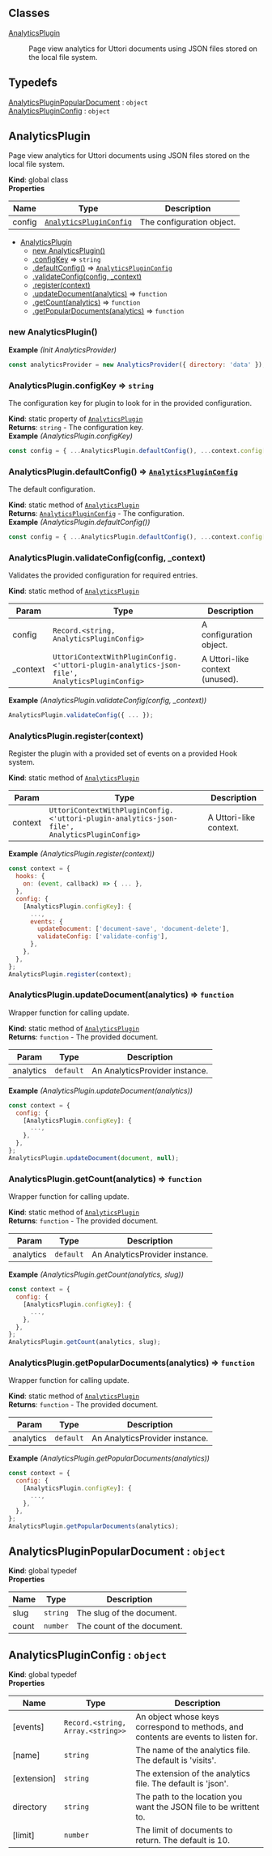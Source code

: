 ## Classes

<dl>
<dt><a href="#AnalyticsPlugin">AnalyticsPlugin</a></dt>
<dd><p>Page view analytics for Uttori documents using JSON files stored on the local file system.</p>
</dd>
</dl>

## Typedefs

<dl>
<dt><a href="#AnalyticsPluginPopularDocument">AnalyticsPluginPopularDocument</a> : <code>object</code></dt>
<dd></dd>
<dt><a href="#AnalyticsPluginConfig">AnalyticsPluginConfig</a> : <code>object</code></dt>
<dd></dd>
</dl>

<a name="AnalyticsPlugin"></a>

## AnalyticsPlugin
Page view analytics for Uttori documents using JSON files stored on the local file system.

**Kind**: global class  
**Properties**

| Name | Type | Description |
| --- | --- | --- |
| config | [<code>AnalyticsPluginConfig</code>](#AnalyticsPluginConfig) | The configuration object. |


* [AnalyticsPlugin](#AnalyticsPlugin)
    * [new AnalyticsPlugin()](#new_AnalyticsPlugin_new)
    * [.configKey](#AnalyticsPlugin.configKey) ⇒ <code>string</code>
    * [.defaultConfig()](#AnalyticsPlugin.defaultConfig) ⇒ [<code>AnalyticsPluginConfig</code>](#AnalyticsPluginConfig)
    * [.validateConfig(config, _context)](#AnalyticsPlugin.validateConfig)
    * [.register(context)](#AnalyticsPlugin.register)
    * [.updateDocument(analytics)](#AnalyticsPlugin.updateDocument) ⇒ <code>function</code>
    * [.getCount(analytics)](#AnalyticsPlugin.getCount) ⇒ <code>function</code>
    * [.getPopularDocuments(analytics)](#AnalyticsPlugin.getPopularDocuments) ⇒ <code>function</code>

<a name="new_AnalyticsPlugin_new"></a>

### new AnalyticsPlugin()
**Example** *(Init AnalyticsProvider)*  
```js
const analyticsProvider = new AnalyticsProvider({ directory: 'data' });
```
<a name="AnalyticsPlugin.configKey"></a>

### AnalyticsPlugin.configKey ⇒ <code>string</code>
The configuration key for plugin to look for in the provided configuration.

**Kind**: static property of [<code>AnalyticsPlugin</code>](#AnalyticsPlugin)  
**Returns**: <code>string</code> - The configuration key.  
**Example** *(AnalyticsPlugin.configKey)*  
```js
const config = { ...AnalyticsPlugin.defaultConfig(), ...context.config[AnalyticsPlugin.configKey] };
```
<a name="AnalyticsPlugin.defaultConfig"></a>

### AnalyticsPlugin.defaultConfig() ⇒ [<code>AnalyticsPluginConfig</code>](#AnalyticsPluginConfig)
The default configuration.

**Kind**: static method of [<code>AnalyticsPlugin</code>](#AnalyticsPlugin)  
**Returns**: [<code>AnalyticsPluginConfig</code>](#AnalyticsPluginConfig) - The configuration.  
**Example** *(AnalyticsPlugin.defaultConfig())*  
```js
const config = { ...AnalyticsPlugin.defaultConfig(), ...context.config[AnalyticsPlugin.configKey] };
```
<a name="AnalyticsPlugin.validateConfig"></a>

### AnalyticsPlugin.validateConfig(config, _context)
Validates the provided configuration for required entries.

**Kind**: static method of [<code>AnalyticsPlugin</code>](#AnalyticsPlugin)  

| Param | Type | Description |
| --- | --- | --- |
| config | <code>Record.&lt;string, AnalyticsPluginConfig&gt;</code> | A configuration object. |
| _context | <code>UttoriContextWithPluginConfig.&lt;&#x27;uttori-plugin-analytics-json-file&#x27;, AnalyticsPluginConfig&gt;</code> | A Uttori-like context (unused). |

**Example** *(AnalyticsPlugin.validateConfig(config, _context))*  
```js
AnalyticsPlugin.validateConfig({ ... });
```
<a name="AnalyticsPlugin.register"></a>

### AnalyticsPlugin.register(context)
Register the plugin with a provided set of events on a provided Hook system.

**Kind**: static method of [<code>AnalyticsPlugin</code>](#AnalyticsPlugin)  

| Param | Type | Description |
| --- | --- | --- |
| context | <code>UttoriContextWithPluginConfig.&lt;&#x27;uttori-plugin-analytics-json-file&#x27;, AnalyticsPluginConfig&gt;</code> | A Uttori-like context. |

**Example** *(AnalyticsPlugin.register(context))*  
```js
const context = {
  hooks: {
    on: (event, callback) => { ... },
  },
  config: {
    [AnalyticsPlugin.configKey]: {
      ...,
      events: {
        updateDocument: ['document-save', 'document-delete'],
        validateConfig: ['validate-config'],
      },
    },
  },
};
AnalyticsPlugin.register(context);
```
<a name="AnalyticsPlugin.updateDocument"></a>

### AnalyticsPlugin.updateDocument(analytics) ⇒ <code>function</code>
Wrapper function for calling update.

**Kind**: static method of [<code>AnalyticsPlugin</code>](#AnalyticsPlugin)  
**Returns**: <code>function</code> - The provided document.  

| Param | Type | Description |
| --- | --- | --- |
| analytics | <code>default</code> | An AnalyticsProvider instance. |

**Example** *(AnalyticsPlugin.updateDocument(analytics))*  
```js
const context = {
  config: {
    [AnalyticsPlugin.configKey]: {
      ...,
    },
  },
};
AnalyticsPlugin.updateDocument(document, null);
```
<a name="AnalyticsPlugin.getCount"></a>

### AnalyticsPlugin.getCount(analytics) ⇒ <code>function</code>
Wrapper function for calling update.

**Kind**: static method of [<code>AnalyticsPlugin</code>](#AnalyticsPlugin)  
**Returns**: <code>function</code> - The provided document.  

| Param | Type | Description |
| --- | --- | --- |
| analytics | <code>default</code> | An AnalyticsProvider instance. |

**Example** *(AnalyticsPlugin.getCount(analytics, slug))*  
```js
const context = {
  config: {
    [AnalyticsPlugin.configKey]: {
      ...,
    },
  },
};
AnalyticsPlugin.getCount(analytics, slug);
```
<a name="AnalyticsPlugin.getPopularDocuments"></a>

### AnalyticsPlugin.getPopularDocuments(analytics) ⇒ <code>function</code>
Wrapper function for calling update.

**Kind**: static method of [<code>AnalyticsPlugin</code>](#AnalyticsPlugin)  
**Returns**: <code>function</code> - The provided document.  

| Param | Type | Description |
| --- | --- | --- |
| analytics | <code>default</code> | An AnalyticsProvider instance. |

**Example** *(AnalyticsPlugin.getPopularDocuments(analytics))*  
```js
const context = {
  config: {
    [AnalyticsPlugin.configKey]: {
      ...,
    },
  },
};
AnalyticsPlugin.getPopularDocuments(analytics);
```
<a name="AnalyticsPluginPopularDocument"></a>

## AnalyticsPluginPopularDocument : <code>object</code>
**Kind**: global typedef  
**Properties**

| Name | Type | Description |
| --- | --- | --- |
| slug | <code>string</code> | The slug of the document. |
| count | <code>number</code> | The count of the document. |

<a name="AnalyticsPluginConfig"></a>

## AnalyticsPluginConfig : <code>object</code>
**Kind**: global typedef  
**Properties**

| Name | Type | Description |
| --- | --- | --- |
| [events] | <code>Record.&lt;string, Array.&lt;string&gt;&gt;</code> | An object whose keys correspond to methods, and contents are events to listen for. |
| [name] | <code>string</code> | The name of the analytics file. The default is 'visits'. |
| [extension] | <code>string</code> | The extension of the analytics file. The default is 'json'. |
| directory | <code>string</code> | The path to the location you want the JSON file to be writtent to. |
| [limit] | <code>number</code> | The limit of documents to return. The default is 10. |

